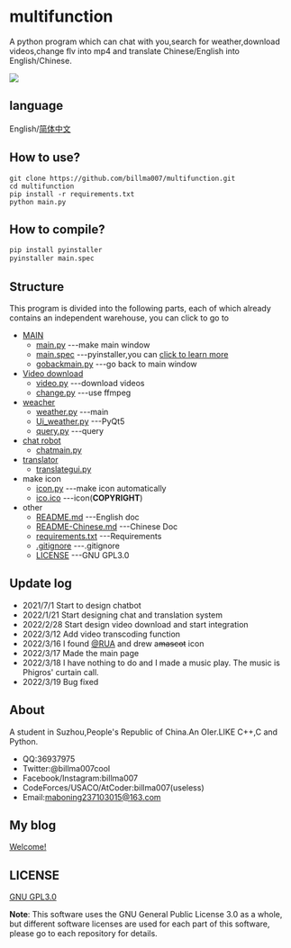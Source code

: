 # multifunction

A python program which can chat with you,search for weather,download videos,change flv into mp4 and translate Chinese/English into English/Chinese.

![ ](https://cdn.jsdelivr.net/gh/billma007/imagesave/mainback.png)

## language

English/[简体中文](README-Chinese.md)

## How to use?

```git
git clone https://github.com/billma007/multifunction.git
cd multifunction
pip install -r requirements.txt
python main.py
```

## How to compile?

```cmd
pip install pyinstaller
pyinstaller main.spec
```

## Structure

This program is divided into the following parts, each of which already contains an independent warehouse, you can click to go to

- [MAIN](https://github.com/billma007/videodownloadergui)
  - [main.py](main.py) ---make main window
  - [main.spec](main.spec) ---pyinstaller,you can [click to learn more](https://github.com/billma007/videodownloadergui#how-to-compile)
  - [gobackmain.py](gobackmain.py) ---go back to main window
- [Video download](https://github.com/billma007/videodownloadergui)
  - [video.py](video.py) ---download videos
  - [change.py](change.py) ---use ffmpeg
- [weacher](https://github.com/billma007/weatherGUI2)
  - [weather.py](weather.py) ---main
  - [Ui_weather.py](Ui_weather.py) ---PyQt5
  - [query.py](query.py) ---query
- [chat robot](https://github.com/billma007/mgchatrobot2)
  - [chatmain.py](chatmain.py)
- [translator](https://github.com/billma007/pythontranslator)
  - [translategui.py](translategui.py)
- make icon
  - [icon.py](icon.py) ---make icon automatically
  - [ico.ico](ico.ico) ---icon(**COPYRIGHT**)
- other
  - [README.md](README.md) ---English doc
  - [README-Chinese.md](README-Chinese.md) ---Chinese Doc
  - [requirements.txt](requirements.txt) ---Requirements
  - [.gitignore](.gitignore) ---.gitignore
  - [LICENSE](LICENSE) ---GNU GPL3.0

## Update log

- 2021/7/1 Start to design chatbot
- 2022/1/21 Start designing chat and translation system
- 2022/2/28 Start design video download and start integration
- 2022/3/12 Add video transcoding function
- 2022/3/16 I found [@RUA](http://2278365235.qzone.qq.com) and drew a~~mascot~~ icon
- 2022/3/17 Made the main page
- 2022/3/18 I have nothing to do and I made a music play. The music is Phigros' curtain call.
- 2022/3/19 Bug fixed

## About

A student in Suzhou,People's Republic of China.An OIer.LIKE C++,C and Python.

- QQ:36937975
- Twitter:@billma007cool
- Facebook/Instagram:billma007
- CodeForces/USACO/AtCoder:billma007(useless)
- Email:maboning237103015@163.com

## My blog

[Welcome!](https://billma.top)

## LICENSE

[GNU GPL3.0](LICENSE)

**Note**: This software uses the GNU General Public License 3.0 as a whole, but different software licenses are used for each part of this software, please go to each repository for details.
